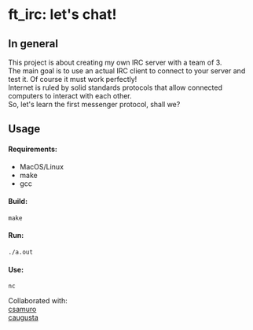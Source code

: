 # ft_irc: let's chat!

## In general

This project is about creating my own IRC server with a team of 3.<br>
The main goal is to use an actual IRC client to connect to your server and test it. Of course it must work perfectly!<br>
Internet is ruled by solid standards protocols that allow connected computers to interact
with each other.<br>
So, let's learn the first messenger protocol, shall we?<br>

## Usage

#### Requirements:
- MacOS/Linux
- make
- gcc

#### Build:
```
make
```
#### Run:
```
./a.out
```
#### Use:
```
nc 
```
Collaborated with:<br>
[csamuro](https://github.com/cheloveknikitaa)<br>
[caugusta](https://github.com/3Danger)
